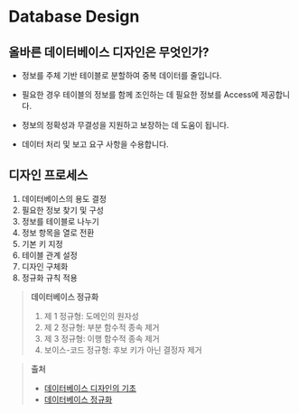 # Database Design

## 올바른 데이터베이스 디자인은 무엇인가?

- 정보를 주체 기반 테이블로 분할하여 중복 데이터를 줄입니다.

- 필요한 경우 테이블의 정보를 함께 조인하는 데 필요한 정보를 Access에 제공합니다.

- 정보의 정확성과 무결성을 지원하고 보장하는 데 도움이 됩니다.

- 데이터 처리 및 보고 요구 사항을 수용합니다.

## 디자인 프로세스

1. 데이터베이스의 용도 결정
2. 필요한 정보 찾기 및 구성
3. 정보를 테이블로 나누기
4. 정보 항목을 열로 전환
5. 기본 키 지정
6. 테이블 관계 설정
7. 디자인 구체화
8. 정규화 규칙 적용

> **데이터베이스 정규화**
>
> 1. 제 1 정규형: 도메인의 원자성
> 2. 제 2 정규형: 부분 함수적 종속 제거
> 3. 제 3 정규형: 이행 함수적 종속 제거
> 4. 보이스-코드 정규형: 후보 키가 아닌 결정자 제거

> **출처**
>
> - [데이터베이스 디자인의 기초](https://support.microsoft.com/ko-kr/office/%EB%8D%B0%EC%9D%B4%ED%84%B0%EB%B2%A0%EC%9D%B4%EC%8A%A4-%EB%94%94%EC%9E%90%EC%9D%B8%EC%9D%98-%EA%B8%B0%EC%B4%88-eb2159cf-1e30-401a-8084-bd4f9c9ca1f5)
> - [데이터베이스 정규화](https://ko.wikipedia.org/wiki/%EB%8D%B0%EC%9D%B4%ED%84%B0%EB%B2%A0%EC%9D%B4%EC%8A%A4_%EC%A0%95%EA%B7%9C%ED%99%94)
